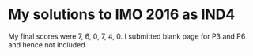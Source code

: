 # My solutions to IMO 2016 as IND4

My final scores were 7, 6, 0, 7, 4, 0. I submitted blank page for P3 and P6 and hence not included